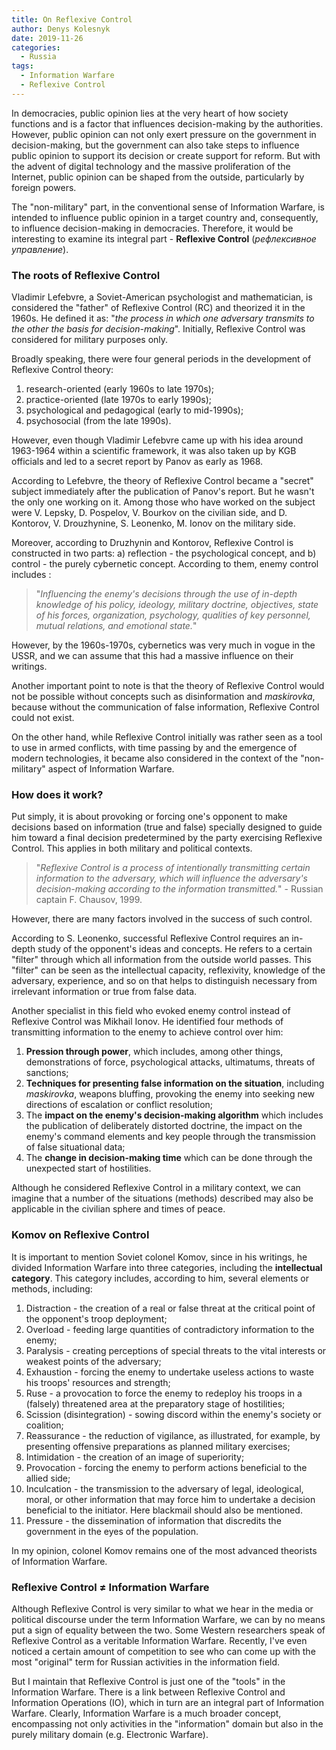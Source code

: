 ```yaml
---
title: On Reflexive Control
author: Denys Kolesnyk
date: 2019-11-26
categories:
  - Russia
tags:
  - Information Warfare
  - Reflexive Control
---
```


In democracies, public opinion lies at the very heart of how society functions and is a factor that influences decision-making by the authorities. However, public opinion can not only exert pressure on the government in decision-making, but the government can also take steps to influence public opinion to support its decision or create support for reform. But with the advent of digital technology and the massive proliferation of the Internet, public opinion can be shaped from the outside, particularly by foreign powers.

The "non-military" part, in the conventional sense of Information Warfare, is intended to influence public opinion in a target country and, consequently, to influence decision-making in democracies. Therefore, it would be interesting to examine its integral part - **Reflexive Control** (*рефлексивное управление*).

### The roots of Reflexive Control

Vladimir Lefebvre, a Soviet-American psychologist and mathematician, is considered the "father" of Reflexive Control (RC) and theorized it in the 1960s. He defined it as: "*the process in which one adversary transmits to the other the basis for decision-making*". Initially, Reflexive Control was considered for military purposes only.

Broadly speaking, there were four general periods in the development of Reflexive Control theory:

1. research-oriented (early 1960s to late 1970s);
2. practice-oriented (late 1970s to early 1990s);
3. psychological and pedagogical (early to mid-1990s);
4. psychosocial (from the late 1990s).

However, even though Vladimir Lefebvre came up with his idea around 1963-1964 within a scientific framework, it was also taken up by KGB officials and led to a secret report by Panov as early as 1968.

According to Lefebvre, the theory of Reflexive Control became a "secret" subject immediately after the publication of Panov's report. But he wasn't the only one working on it. Among those who have worked on the subject were V. Lepsky, D. Pospelov, V. Bourkov on the civilian side, and D. Kontorov, V. Drouzhynine, S. Leonenko, M. Ionov on the military side.

Moreover, according to Druzhynin and Kontorov, Reflexive Control is constructed in two parts: a) reflection - the psychological concept, and b) control - the purely cybernetic concept. According to them, enemy control includes :

> "*Influencing the enemy's decisions through the use of in-depth knowledge of his policy, ideology, military doctrine, objectives, state of his forces, organization, psychology, qualities of key personnel, mutual relations, and emotional state.*"

However, by the 1960s-1970s, cybernetics was very much in vogue in the USSR, and we can assume that this had a massive influence on their writings.

Another important point to note is that the theory of Reflexive Control would not be possible without concepts such as disinformation and *maskirovka*, because without the communication of false information, Reflexive Control could not exist.

On the other hand, while Reflexive Control initially was rather seen as a tool to use in armed conflicts, with time passing by and the emergence of modern technologies, it became also considered in the context of the "non-military" aspect of Information Warfare.

### How does it work?

Put simply, it is about provoking or forcing one's opponent to make decisions based on information (true and false) specially designed to guide him toward a final decision predetermined by the party exercising Reflexive Control. This applies in both military and political contexts.

> "*Reflexive Control is a process of intentionally transmitting certain information to the adversary, which will influence the adversary's decision-making according to the information transmitted.*" - Russian captain F. Chausov, 1999.

However, there are many factors involved in the success of such control.

According to S. Leonenko, successful Reflexive Control requires an in-depth study of the opponent's ideas and concepts. He refers to a certain "filter" through which all information from the outside world passes. This "filter" can be seen as the intellectual capacity, reflexivity, knowledge of the adversary, experience, and so on that helps to distinguish necessary from irrelevant information or true from false data.

Another specialist in this field who evoked enemy control instead of Reflexive Control was Mikhail Ionov. He identified four methods of transmitting information to the enemy to achieve control over him:

1. **Pression through power**, which includes, among other things, demonstrations of force, psychological attacks, ultimatums, threats of sanctions;
2. **Techniques for presenting false information on the situation**, including *maskirovka*, weapons bluffing, provoking the enemy into seeking new directions of escalation or conflict resolution;
3. The **impact on the enemy's decision-making algorithm** which includes the publication of deliberately distorted doctrine, the impact on the enemy's command elements and key people through the transmission of false situational data;
4. The **change in decision-making time** which can be done through the unexpected start of hostilities.

Although he considered Reflexive Control in a military context, we can imagine that a number of the situations (methods) described may also be applicable in the civilian sphere and times of peace.

### Komov on Reflexive Control

It is important to mention Soviet colonel Komov, since in his writings, he divided Information Warfare into three categories, including the **intellectual category**. This category includes, according to him, several elements or methods, including:

1. Distraction - the creation of a real or false threat at the critical point of the opponent's troop deployment; 
2. Overload - feeding large quantities of contradictory information to the enemy; 
3. Paralysis - creating perceptions of special threats to the vital interests or weakest points of the adversary;
4. Exhaustion - forcing the enemy to undertake useless actions to waste his troops' resources and strength;
5. Ruse - a provocation to force the enemy to redeploy his troops in a (falsely) threatened area at the preparatory stage of hostilities;
6. Scission (disintegration) - sowing discord within the enemy's society or coalition;
7. Reassurance - the reduction of vigilance, as illustrated, for example, by presenting offensive preparations as planned military exercises;
8. Intimidation - the creation of an image of superiority;
9. Provocation - forcing the enemy to perform actions beneficial to the allied side;
10. Inculcation - the transmission to the adversary of legal, ideological, moral, or other information that may force him to undertake a decision beneficial to the initiator. Here blackmail should also be mentioned.
11. Pressure - the dissemination of information that discredits the government in the eyes of the population.

In my opinion, colonel Komov remains one of the most advanced theorists of Information Warfare.

### Reflexive Control ≠ Information Warfare

Although Reflexive Control is very similar to what we hear in the media or political discourse under the term Information Warfare, we can by no means put a sign of equality between the two. Some Western researchers speak of Reflexive Control as a veritable Information Warfare. Recently, I've even noticed a certain amount of competition to see who can come up with the most "original" term for Russian activities in the information field.

But I maintain that Reflexive Control is just one of the "tools" in the Information Warfare. There is a link between Reflexive Control and Information Operations (IO), which in turn are an integral part of Information Warfare. Clearly, Information Warfare is a much broader concept, encompassing not only activities in the "information" domain but also in the purely military domain (e.g. Electronic Warfare).